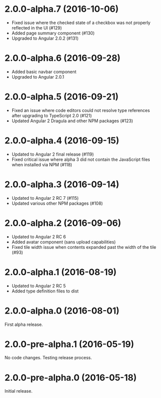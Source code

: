 # 2.0.0-alpha.7 (2016-10-06)

- Fixed issue where the checked state of a checkbox was not properly reflected in the UI (#129)
- Added page summary component (#130)
- Upgraded to Angular 2.0.2 (#131)

# 2.0.0-alpha.6 (2016-09-28)

- Added basic navbar component
- Upgraded to Angular 2.0.1

# 2.0.0-alpha.5 (2016-09-21)

- Fixed an issue where code editors could not resolve type references after upgrading to TypeScript 2.0 (#121)
- Updated Angular 2 Dragula and other NPM packages (#123) 

# 2.0.0-alpha.4 (2016-09-15)

- Updated to Angular 2 final release (#119)
- Fixed critical issue where alpha 3 did not contain the JavaScript files when installed via NPM (#118)

# 2.0.0-alpha.3 (2016-09-14)

- Updated to Angular 2 RC 7 (#115)
- Updated various other NPM packages (#108)

# 2.0.0-alpha.2 (2016-09-06)

- Updated to Angular 2 RC 6
- Added avatar component (sans upload capabilities)
- Fixed tile width issue when contents expanded past the width of the tile (#93)

# 2.0.0-alpha.1 (2016-08-19)

- Updated to Angular 2 RC 5
- Added type definition files to dist

# 2.0.0-alpha.0 (2016-08-01)

First alpha release.

# 2.0.0-pre-alpha.1 (2016-05-19)

No code changes.  Testing release process.

# 2.0.0-pre-alpha.0 (2016-05-18)

Initial release.
